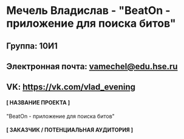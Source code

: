 Мечель Владислав - "BeatOn - приложение для поиска битов"
=========================================================
Группа: 10И1
----------------
Электронная почта: vamechel@edu.hse.ru
-------------
VK: https://vk.com/vlad_evening
----------
#### [ НАЗВАНИЕ ПРОЕКТА ]
"BeatOn - приложение для поиска битов"
#### [ ЗАКАЗЧИК / ПОТЕНЦИАЛЬНАЯ АУДИТОРИЯ ]
